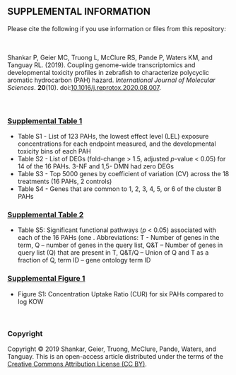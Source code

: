 ## SUPPLEMENTAL INFORMATION
Please cite the following if you use information or files from this repository:
<br><br><br>

Shankar P, Geier MC, Truong L, McClure RS, Pande P, Waters KM, and Tanguay RL. (2019). Coupling genome-wide transcriptomics and developmental toxicity profiles in zebrafish to characterize polycyclic aromatic hydrocarbon (PAH) hazard. *International Journal of Molecular Sciences*. **20**(10). doi:[10.1016/j.reprotox.2020.08.007](https://doi.org/10.3390/ijms20102570).
<br><br><br>

### [Supplemental Table 1](https://github.com/Tanguay-Lab/Manuscripts/blob/main/Shankar_2019_Int_J_Mol_Sci/Files/Supplemental_Table_1.xlsx)
* Table S1 - List of 123 PAHs, the lowest effect level (LEL) exposure concentrations for each endpoint measured, and the developmental toxicity bins of each PAH 
* Table S2 - List of DEGs (fold-change > 1.5, adjusted _p_-value < 0.05) for 14 of the 16 PAHs. 3-NF and 1,5- DMN had zero DEGs 
* Table S3 - Top 5000 genes by coefficient of variation (CV) across the 18 treatments (16 PAHs, 2 controls)
* Table S4 - Genes that are common to 1, 2, 3, 4, 5, or 6 of the cluster B PAHs

### [Supplemental Table 2](https://github.com/Tanguay-Lab/Manuscripts/blob/main/Shankar_2019_Int_J_Mol_Sci/Files/Supplemental_Table_2.xlsx)
* Table S5: Significant functional pathways (_p_ < 0.05) associated with each of the 16 PAHs (one . Abbreviations: T - Number of genes in the term, Q – number of genes in the query list, Q&T – Number of genes in query list (Q) that are present in T, Q&T/Q – Union of Q and T as a fraction of Q, term ID – gene ontology term ID

### [Supplemental Figure 1](https://github.com/Tanguay-Lab/Manuscripts/blob/main/Shankar_2019_Int_J_Mol_Sci/Files/Supplemental_Figure_1.pdf)
* Figure S1: Concentration Uptake Ratio (CUR) for six PAHs compared to log KOW

<br>

### Copyright
Copyright © 2019 Shankar, Geier, Truong, McClure, Pande, Waters, and Tanguay. This is an open-access article distributed under the terms of the [Creative Commons Attribution License (CC BY)](https://creativecommons.org/licenses/by/4.0/).

